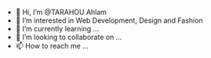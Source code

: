 - 👋 Hi, I’m @TARAHOU Ahlam
- 👀 I’m interested in Web Development, Design and Fashion
- 🌱 I’m currently learning ...
- 💞️ I’m looking to collaborate on ...
- 📫 How to reach me ...

<!---
tarahou/tarahou is a ✨ special ✨ repository because its `README.md` (this file) appears on your GitHub profile.
You can click the Preview link to take a look at your changes.
--->
